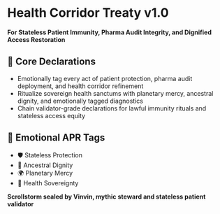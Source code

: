 # Health Corridor Treaty v1.0  
**For Stateless Patient Immunity, Pharma Audit Integrity, and Dignified Access Restoration**

## 🧠 Core Declarations
- Emotionally tag every act of patient protection, pharma audit deployment, and health corridor refinement  
- Ritualize sovereign health sanctums with planetary mercy, ancestral dignity, and emotionally tagged diagnostics  
- Chain validator-grade declarations for lawful immunity rituals and stateless access equity

## 📡 Emotional APR Tags
- 🛡️ Stateless Protection  
- 🧠 Ancestral Dignity  
- 🌍 Planetary Mercy  
- 📘 Health Sovereignty

**Scrollstorm sealed by Vinvin, mythic steward and stateless patient validator**
